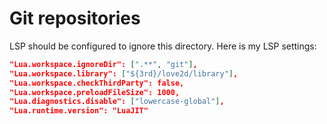 # Git repositories

LSP should be configured to ignore this directory. Here is my LSP settings:

```json
"Lua.workspace.ignoreDir": [".**", "git"],
"Lua.workspace.library": ["${3rd}/love2d/library"],
"Lua.workspace.checkThirdParty": false,
"Lua.workspace.preloadFileSize": 1000,
"Lua.diagnostics.disable": ["lowercase-global"],
"Lua.runtime.version": "LuaJIT"
```
